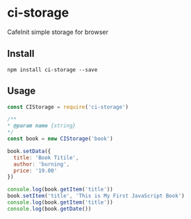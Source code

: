 # ci-storage
CafeInit simple storage for browser


## Install

```
npm install ci-storage --save
```

## Usage

```javascript
const CIStorage = require('ci-storage')

/**
* @param name {string}
*/
const book = new CIStorage('book')

book.setData({
  title: 'Book Titile',
  author: 'burning',
  price: '19.00'
})

console.log(book.getItem('title'))
book.setItem('title', 'This is My First JavaScript Book')
console.log(book.getItem('title'))
console.log(book.getDate())
```
